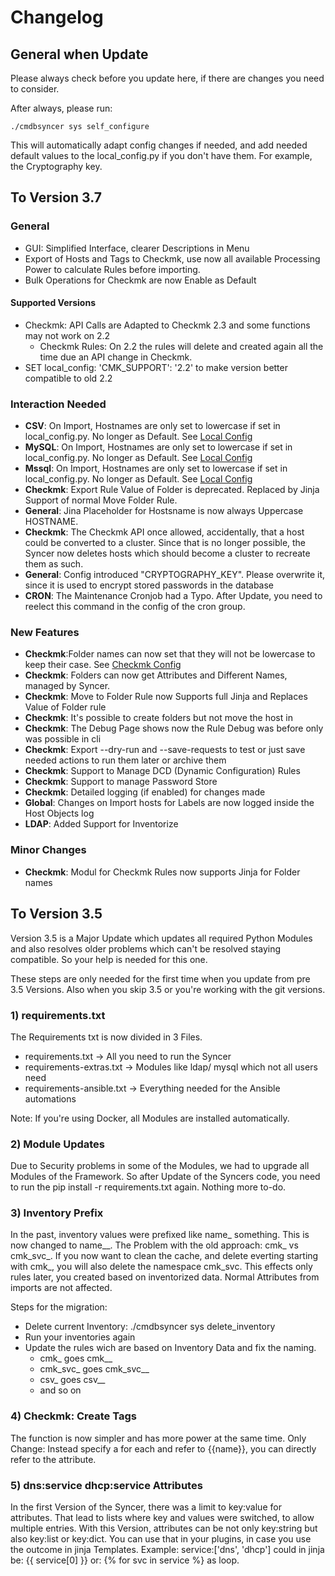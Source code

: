 # Changelog

## General when Update
Please always check before you update here, if there are changes you need to consider.

After always, please run:
```
./cmdbsyncer sys self_configure
```
This will automatically adapt config changes if needed, and add needed default values to the local_config.py if you don't have them. For example, the Cryptography key.

## To Version 3.7

### General
- GUI: Simplified Interface, clearer Descriptions in Menu
- Export of Hosts and Tags to Checkmk, use now all available Processing Power to calculate Rules before importing.
- Bulk Operations for Checkmk are now Enable as Default


#### Supported Versions
- Checkmk: API Calls are Adapted to Checkmk 2.3 and some functions may not work on 2.2
	- Checkmk Rules: On 2.2 the rules will delete and created again all the time due an API change in Checkmk. 
- SET local_config: 'CMK_SUPPORT': '2.2' to make version better compatible to old 2.2


### Interaction Needed
- **CSV**: On Import, Hostnames are only set to lowercase if set in local_config.py. No longer as Default. See [Local Config](../basics/lcl_config.md)
- **MySQL**: On Import, Hostnames are only set to lowercase if set in local_config.py. No longer as Default. See [Local Config](../basics/lcl_config.md)
- **Mssql**: On Import, Hostnames are only set to lowercase if set in local_config.py. No longer as Default. See [Local Config](../basics/lcl_config.md)
- **Checkmk**: Export Rule Value of Folder is deprecated. Replaced by Jinja Support of normal Move Folder Rule.
- **General**: Jina Placeholder for Hostsname is now always Uppercase HOSTNAME.
- **Checkmk**: The Checkmk API once allowed, accidentally, that a host could be converted to a cluster. Since that is no longer possible, the Syncer now deletes hosts which should become a cluster to recreate them as such.
- **General**: Config introduced "CRYPTOGRAPHY_KEY". Please overwrite it, since it is used to encrypt stored passwords in the database
- **CRON**: The Maintenance Cronjob had a Typo. After Update, you need to reelect this command in the config of the cron group. 

### New Features
- **Checkmk**:Folder names can now set that they will not be lowercase to keep their case. See [Checkmk Config](../checkmk/config_vars.md)
- **Checkmk**: Folders can now get Attributes and Different Names, managed by Syncer.
- **Checkmk**: Move to Folder Rule now Supports full Jinja and Replaces Value of Folder rule
- **Checkmk**: It's possible to create folders but not move the host in
- **Checkmk**: The Debug Page shows now the Rule Debug was before only was possible in cli
- **Checkmk**: Export --dry-run and --save-requests to test or just save needed actions to run them later or archive them
- **Checkmk**: Support to Manage DCD (Dynamic Configuration) Rules
- **Checkmk**: Support to manage Password Store
- **Checkmk**: Detailed logging (if enabled) for changes made
- **Global**: Changes on Import hosts for Labels are now logged inside the Host Objects log
- **LDAP**: Added Support for Inventorize


### Minor Changes
- **Checkmk**: Modul for Checkmk Rules now supports Jinja for Folder names


## To Version 3.5

Version 3.5 is a Major Update which updates all required Python Modules and also 
resolves older problems which can't be resolved staying compatible. So your help is needed for this one. 

These steps are only needed for the first time when you update from pre 3.5 Versions. Also when you skip 3.5 or you're working with the git versions. 

### 1) requirements.txt
The Requirements txt is now divided in 3 Files.

- requirements.txt → All you need to run the Syncer
- requirements-extras.txt → Modules like ldap/ mysql which not all users need
- requirements-ansible.txt → Everything needed for the Ansible automations

Note: If you're using Docker, all Modules are installed automatically.

### 2) Module Updates
Due to Security problems in some of the Modules,  we had to upgrade all Modules of the Framework. So after Update of the Syncers code, you need to run the pip install -r requirements.txt again. Nothing more to-do.

### 3) Inventory Prefix
In the past, inventory values were prefixed like name_ something.
This is now changed to name__. The Problem with the old approach:
cmk_ vs cmk_svc_. If you now want to clean the cache, and delete everting starting with cmk_,
you will also delete the namespace cmk_svc.
This effects only rules later, you created based on inventorized data. Normal Attributes from imports are not affected.

Steps for the migration:

- Delete current Inventory: ./cmdbsyncer sys delete_inventory
- Run your inventories again
- Update the rules wich are based on Inventory Data and fix the naming. 
	- cmk_ goes cmk__
	- cmk_svc_ goes cmk_svc__
	- csv_ goes csv__
	- and so on


### 4) Checkmk: Create Tags
The function is now simpler and has more power at the same time.
Only Change: Instead specify a for each and refer to {{name}}, you can directly refer to the attribute.


### 5) dns:service dhcp:service Attributes
In the first Version of the Syncer, there was a limit to key:value for attributes.
That lead to lists where key and values were switched, to allow multiple entries.
With this Version, attributes can be not only key:string but also key:list or key:dict.  You can use that in your plugins, in case you use the outcome in jinja Templates.
Example: service:['dns', 'dhcp'] could in jinja be:
{{ service[0] }} or: {% for svc in service %} as loop. 
